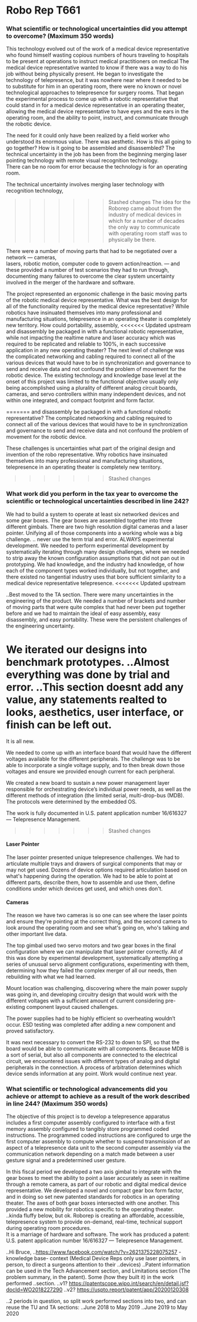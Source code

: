 Robo Rep T661
=================


### What scientific or technological uncertainties did you attempt to overcome? (Maximum 350 words)

This technology evolved out of the work of a medical device representative who found himself wasting copious numbers of hours traveling to hospitals to be present at operations to instruct medical practitioners on medical
The medical device representative wanted to know if there was a way to do his job without being physically present.
He began to investigate the technology of telepresence,
but it was nowhere near where it needed to be to substitute for him in an operating room, there were no known or novel technological approaches to telepresence for surgery rooms. That began the experimental process to come up with a robotic representative that could stand in for a medical device representative in an operating theater, allowing the medical device representative to have eyes and the ears in the operating room,
and the ability to point,
instruct,
and communicate through the robotic device.


The need for it could only have been realized by a field worker who understood its enormous value.
There was aesthetic.
How is this all going to go together?
How is it going to be assembled and disassembled?
The technical uncertainty in the job has been from the beginning merging laser pointing technology with remote visual recognition technology.  
There can be no room for error because the technology is for an operating room.


The technical uncertainty involves merging laser technology with recognition technology,
>>>>>>> Stashed changes
The idea for the Roborep came about from the industry of medical devices in which for a number of decades the only way to communicate with operating room staff was to physically be there.


There were a number of moving parts that had to be negotiated over a network
&mdash;
cameras,  
lasers,
robotic motion,
computer code to govern action/reaction.
&mdash;
and these provided a number of test scenarios they had to run through,
documenting many failures to overcome the clear system uncertainty involved in the merger of the hardware and software.




The project represented an ergonomic challenge in the basic moving parts of the robotic medical device representative.
What was the best design for all of the functionality required by the medical device representative?
While robotics have insinuated themselves into many professional and manufacturing situations,
telepresence in an operating theater is completely new territory.
How could portability,
assembly,
<<<<<<< Updated upstream
and disassembly be packaged in with a functional robotic representative, while not impacting the realtime nature and laser accuracy which was required to be replicated and reliable to 100%, in each successive application in any new operating theater?
The next level of challenge was the complicated networking and cabling required to connect all of the various devices that would have to be in synchronization and governance to send and receive data and not confound the problem of movement for the robotic device. The existing technology and knowledge base level at the onset of this project was limited to the functional objective usually only being accomplished using a plurality of different analog circuit boards, cameras, and servo controllers within many independent devices, and not within one integrated, and compact footprint and form factor.

=======
and disassembly be packaged in with a functional robotic representative?
The complicated networking and cabling required to connect all of the various devices that would have to be in synchronization and governance to send and receive data and not confound the problem of movement for the robotic device.

These challenges is uncertainties what part of the original design and invention of the robo representative.
Why robotics have insinuated themselves into many professional and manufacturing situations,
telepresence in an operating theater is completely new territory.
>>>>>>> Stashed changes

### What work did you perform in the tax year to overcome the scientific or technological uncertainties described in line 242?



We had to build a system to operate at least six networked devices and some gear boxes.
The gear boxes are assembled together into three different gimbals.
There are two high resolution digital cameras and a laser pointer.
Unifying all of those components into a working whole was a big challenge.
.. never use the term trial and error. ALWAYS experimental development.
We needed to perform experimental development by systematically iterating through many design challenges, where we needed to strip away the known configuration assumptions that did not pan out in prototyping.
We had knowledge,
and the industry had knowledge,
of how each of the component types worked individually,
but not together,
and there existed no tangential industry uses that bore sufficient similarity to a medical device representative telepresence.
<<<<<<< Updated upstream

..Best moved to the TA section.
There were many uncertainties in the engineering of the product.
We needed a number of brackets and number of moving parts that were quite complex that had never been put together before and we had to maintain the ideal of easy assembly,
easy disassembly,
and easy portability.
These were the persistent challenges of the engineering uncertainty.

We iterated our designs into benchmark prototypes.
..Almost everything was done by trial and error.
..This section doesnt add any value, any statements realted to looks, aesthetics, user interface, or finish can be left out.
=======
It is all new.


We needed to come up with an interface board that would have the different voltages available for the different peripherals.
The challenge was to be able to incorporate a single voltage supply,
and to then break down those voltages and ensure we provided enough current for each peripheral.

We created a new board to sustain a new power management layer responsible for orchestrating device’s individual power needs,
as well as the different methods of integration (the limited serial, multi-drop-bus (MDB).
The protocols were determined by the embedded OS.


The work is fully documented in U.S. patent application number 16/616327
&mdash;
Telepresence Management.
>>>>>>> Stashed changes

#### Laser Pointer
The laser pointer presented unique telepresence challenges.
We had to articulate multiple trays and drawers of surgical components that may or may not get used.
Dozens of device options required articulation based on what's happening during the operation.
We had to be able to point at different parts,
describe them,
how to assemble and use them,
define conditions under which devices get used,
and which ones don't.

#### Cameras
The reason we have two cameras is so one can see where the laser points and ensure they're pointing at the correct thing,
and the second camera to look around the operating room and see what's going on,
who's talking and other important live data.

The top gimbal used two servo motors and two gear boxes in the final configuration where we can manipulate that laser pointer correctly.
All of this was done by
experimental development,
systematically attempting a series of unusual servo alignment configurations,
experimenting with them,
determining how they failed the complex merger of all our needs,
then rebuilding with what we had learned.






Mount location was challenging,
discovering where the main power supply was going in,
and developing circuitry design that would work with the different voltages with a sufficient amount of current considering pre-existing component layout caused challenges.

The power supplies had to be highly efficient so overheating wouldn’t occur.
ESD testing was completed after adding a new component and proved satisfactory.

It was next necessary to convert the RS-232 to down to SPI,
so that the board would be able to communicate with all components.
Because MDB is a sort of serial,
but also all components are connected to the electrical circuit,
we encountered issues with different types of analog and digital peripherals in the connection.
A process of arbitration determines which device sends information at any point.
Work would continue next year.



### What scientific or technological advancements did you achieve or attempt to achieve as a result of the work described in line 244? (Maximum 350 words)


The objective of this project is to develop a telepresence apparatus includes a first computer assembly configured to interface with a first memory assembly configured to tangibly store programmed coded instructions. The programmed coded instructions are configured to urge the first computer assembly to compute whether to suspend transmission of an aspect of a telepresence data unit to the second computer assembly via the communication network depending on a match made between a user gesture signal and a predetermined user gesture.

In this fiscal period we developed a two axis gimbal to integrate with the gear boxes to meet the ability to point a laser accurately as seen in realtime through a remote camera, as part of our robotic and digital medical device representative.
We developed a novel and compact gear box form factor,
and in doing so set new patented standards for robotics in an operating theater.
The axes of both gear boxes intersected with one another.
This provided a new mobility for robotics specific to the operating theater.
..kinda fluffy below, but ok.
Roborep is creating an affordable,
accessible,
telepresence system to provide on-demand,
real-time,
technical support during operating room procedures.  
It is a marriage of hardware and software.
The work has produced a patent:
U.S. patent application number 16/616327
&mdash;
Telepresence Management.

..Hi Bruce,
..https://www.facebook.com/watch/?v=2621375228075257 - knowledge base- context (Medical Device Reps only use laser pointers, in person, to direct a surgeons attention to their ..devices)
..Patent information can be used in the Tech Advancement section, and Limitations section (The problem summary, in the patent). Some (how they built it) in the work performed ..section.
..v1? https://patentscope.wipo.int/search/en/detail.jsf?docId=WO2018227290
..v2? https://uspto.report/patent/app/20200120308

..2 periods in question, so split work performed sections into two, and can reuse the TU and TA sections:
..June 2018 to May 2019
..June 2019 to May 2020
